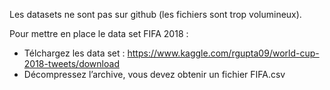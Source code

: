 Les datasets ne sont pas sur github (les fichiers sont trop volumineux).

Pour mettre en place le data set FIFA 2018 :
- Télchargez les data set : https://www.kaggle.com/rgupta09/world-cup-2018-tweets/download
- Décompressez l’archive, vous devez obtenir un fichier FIFA.csv
